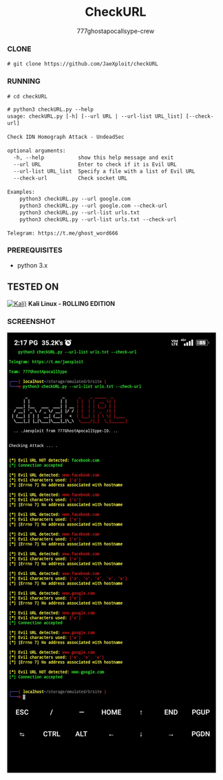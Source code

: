 <h1 align="center">CheckURL</h1>
<p align="center">
   777ghostapocallsype-crew
</p>

### CLONE
```
# git clone https://github.com/JaeXploit/checkURL
```

### RUNNING
```
# cd checkURL
```

```
# python3 checkURL.py --help
usage: checkURL.py [-h] [--url URL | --url-list URL_list] [--check-url]

Check IDN Homograph Attack - UndeadSec

optional arguments:
  -h, --help           show this help message and exit
  --url URL            Enter to check if it is Evil URL
  --url-list URL_list  Specify a file with a list of Evil URL
  --check-url          Check socket URL

Examples:
    python3 checkURL.py --url google.com
    python3 checkURL.py --url google.com --check-url
    python3 checkURL.py --url-list urls.txt
    python3 checkURL.py --url-list urls.txt --check-url

Telegram: https://t.me/ghost_word666
```
### PREREQUISITES

* python 3.x 

## TESTED ON
[![Kali)](https://www.google.com/s2/favicons?domain=https://www.kali.org/)](https://www.kali.org) **Kali Linux - ROLLING EDITION**

### SCREENSHOT
![Shot](https://github.com/JaeXploit/checkURL/blob/master/screenshot.jpg)
